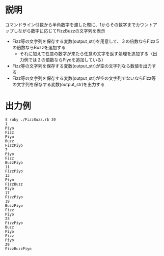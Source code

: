 # 説明
コマンドライン引数から半角数字を渡した際に、1からその数字までカウントアップしながら数字に応じてFizzBuzzの文字列を表示
* Fizz等の文字列を保存する変数(output_str)を用意して、３の倍数ならFizz５の倍数ならBuzzを追加する
    * それに加えて任意の数字が来たら任意の文字を返す処理を追加する（出力例では２の倍数ならPiyoを追加している）
* Fizz等の文字列を保存する変数(output_str)が空の文字列なら数値を出力する
* Fizz等の文字列を保存する変数(output_str)が空の文字列でないならFizz等の文字列を保存する変数(output_str)を出力する

# 出力例
```
$ ruby ./FizzBuzz.rb 30
1
Piyo
Fizz
Piyo
Buzz
FizzPiyo
7
Piyo
Fizz
BuzzPiyo
11
FizzPiyo
13
Piyo
FizzBuzz
Piyo
17
FizzPiyo
19
BuzzPiyo
Fizz
Piyo
23
FizzPiyo
Buzz
Piyo
Fizz
Piyo
29
FizzBuzzPiyo
```